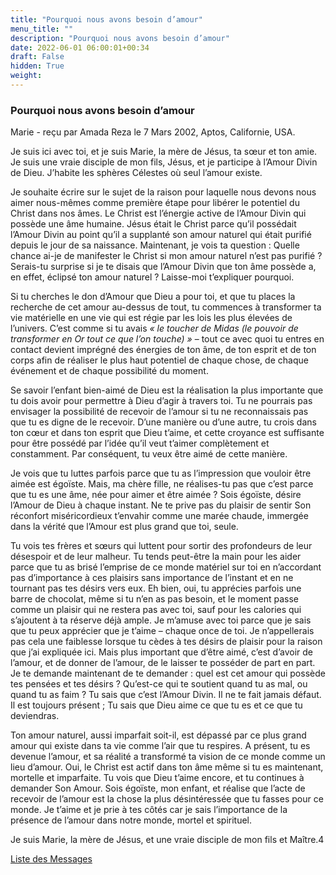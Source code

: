 ```yaml
---
title: "Pourquoi nous avons besoin d’amour"
menu_title: ""
description: "Pourquoi nous avons besoin d’amour"
date: 2022-06-01 06:00:01+00:34
draft: False
hidden: True
weight:
---
```

### Pourquoi nous avons besoin d’amour

Marie - reçu par Amada Reza le 7 Mars 2002, Aptos, Californie, USA.

Je suis ici avec toi, et je suis Marie, la mère de Jésus, ta sœur et ton amie. Je suis une vraie disciple de mon fils, Jésus, et je participe à l’Amour Divin de Dieu. J’habite les sphères Célestes où seul l’amour existe.

Je souhaite écrire sur le sujet de la raison pour laquelle nous devons nous aimer nous-mêmes comme première étape pour libérer le potentiel du Christ dans nos âmes. Le Christ est l’énergie active de l’Amour Divin qui possède une âme humaine. Jésus était le Christ parce qu’il possédait l’Amour Divin au point qu’il a supplanté son amour naturel qui était purifié depuis le jour de sa naissance. Maintenant, je vois ta question : Quelle chance ai-je de manifester le Christ si mon amour naturel n’est pas purifié ? Serais-tu surprise si je te disais que l’Amour Divin que ton âme possède a, en effet, éclipsé ton amour naturel ? Laisse-moi t’expliquer pourquoi.

Si tu cherches le don d’Amour que Dieu a pour toi, et que tu places la recherche de cet amour au-dessus de tout, tu commences à transformer ta vie matérielle en une vie qui est régie par les lois les plus élevées de l’univers. C’est comme si tu avais *« le toucher de Midas (le pouvoir de transformer en Or tout ce que l’on touche) »* – tout ce avec quoi tu entres en contact devient imprégné des énergies de ton âme, de ton esprit et de ton corps afin de réaliser le plus haut potentiel de chaque chose, de chaque événement et de chaque possibilité du moment.

Se savoir l’enfant bien-aimé de Dieu est la réalisation la plus importante que tu dois avoir pour permettre à Dieu d’agir à travers toi. Tu ne pourrais pas envisager la possibilité de recevoir de l’amour si tu ne reconnaissais pas que tu es digne de le recevoir. D’une manière ou d’une autre, tu crois dans ton cœur et dans ton esprit que Dieu t’aime, et cette croyance est suffisante pour être possédé par l’idée qu’il veut t’aimer complètement et constamment. Par conséquent, tu veux être aimé de cette manière.

Je vois que tu luttes parfois parce que tu as l’impression que vouloir être aimée est égoïste. Mais, ma chère fille, ne réalises-tu pas que c’est parce que tu es une âme, née pour aimer et être aimée ? Sois égoïste, désire l’Amour de Dieu à chaque instant. Ne te prive pas du plaisir de sentir Son réconfort miséricordieux t’envahir comme une marée chaude, immergée dans la vérité que l’Amour est plus grand que toi, seule.

Tu vois tes frères et sœurs qui luttent pour sortir des profondeurs de leur désespoir et de leur malheur. Tu tends peut-être la main pour les aider parce que tu as brisé l’emprise de ce monde matériel sur toi en n’accordant pas d’importance à ces plaisirs sans importance de l’instant et en ne tournant pas tes désirs vers eux. Eh bien, oui, tu apprécies parfois une barre de chocolat, même si tu n’en as pas besoin, et le moment passe comme un plaisir qui ne restera pas avec toi, sauf pour les calories qui s’ajoutent à ta réserve déjà ample. Je m’amuse avec toi parce que je sais que tu peux apprécier que je t’aime – chaque once de toi. Je n’appellerais pas cela une faiblesse lorsque tu cèdes à tes désirs de plaisir pour la raison que j’ai expliquée ici. Mais plus important que d’être aimé, c’est d’avoir de l’amour, et de donner de l’amour, de le laisser te posséder de part en part. Je te demande maintenant de te demander : quel est cet amour qui possède tes pensées et tes désirs ? Qu’est-ce qui te soutient quand tu as mal, ou quand tu as faim ? Tu sais que c’est l’Amour Divin. Il ne te fait jamais défaut. Il est toujours présent ; Tu sais que Dieu aime ce que tu es et ce que tu deviendras.

Ton amour naturel, aussi imparfait soit-il, est dépassé par ce plus grand amour qui existe dans ta vie comme l’air que tu respires. A présent, tu es devenue l’amour, et sa réalité a transformé ta vision de ce monde comme un lieu d’amour. Oui, le Christ est actif dans ton âme même si tu es maintenant, mortelle et imparfaite. Tu vois que Dieu t’aime encore, et tu continues à demander Son Amour. Sois égoïste, mon enfant, et réalise que l’acte de recevoir de l’amour est la chose la plus désintéressée que tu fasses pour ce monde. Je t’aime et je prie à tes côtés car je sais l’importance de la présence de l’amour dans notre monde, mortel et spirituel.

Je suis Marie, la mère de Jésus, et une vraie disciple de mon fils et Maître.4

[Liste des Messages](/fr-contemporary-messages/fr-contemporary-messages-by-date-order/fr-contemporary-messages-2002)
